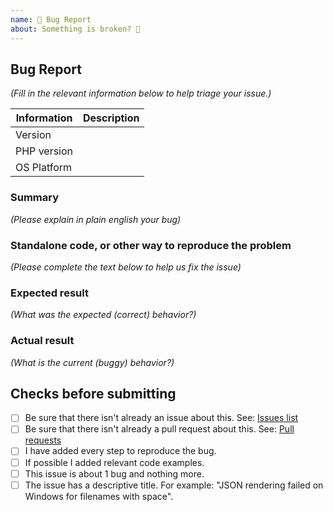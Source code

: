 ```yaml
---
name: 🐛 Bug Report
about: Something is broken? 🔨
---
```


## Bug Report

_(Fill in the relevant information below to help triage your issue.)_

| Information | Description |
|--------------|---------|
| Version |  |
| PHP version |  |
| OS Platform |  |

### Summary

_(Please explain in plain english your bug)_

### Standalone code, or other way to reproduce the problem

_(Please complete the text below to help us fix the issue)_

### Expected result

_(What was the expected (correct) behavior?)_

### Actual result

_(What is the current (buggy) behavior?)_

## Checks before submitting

* [ ] Be sure that there isn't already an issue about this. See: [Issues list](https://github.com/bakame-php/aide/issues)
* [ ] Be sure that there isn't already a pull request about this. See: [Pull requests](https://github.com/bakame-php/aide/pulls)
* [ ] I have added every step to reproduce the bug.
* [ ] If possible I added relevant code examples.
* [ ] This issue is about 1 bug and nothing more.
* [ ] The issue has a descriptive title. For example:  "JSON rendering failed on Windows for filenames with space".
